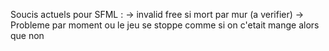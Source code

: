 Soucis actuels pour SFML : 
-> invalid free si mort par mur (a verifier)
-> Probleme par moment ou le jeu se stoppe comme si on c'etait mange alors que non